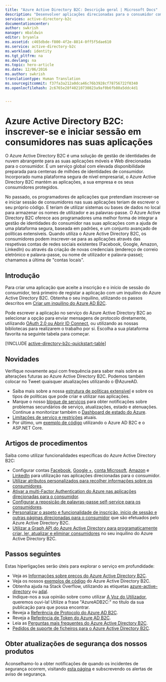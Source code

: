 ```yaml
---
title: "Azure Active Directory B2C: Descrição geral | Microsoft Docs"
description: "Desenvolver aplicações direcionadas para o consumidor com o Azure Active Directory B2C"
services: active-directory-b2c
documentationcenter: 
author: swkrish
manager: mbaldwin
editor: bryanla
ms.assetid: c465dbde-f800-4f2e-8814-0ff5f5dae610
ms.service: active-directory-b2c
ms.workload: identity
ms.tgt_pltfrm: na
ms.devlang: na
ms.topic: hero-article
ms.date: 12/06/2016
ms.author: swkrish
translationtype: Human Translation
ms.sourcegitcommit: f37fa3a212a0dca46c76b3928cf78756722f0340
ms.openlocfilehash: 2c6765e28f40210730823a9af0b6fb80a5ddc4d1


---
```

# <a name="azure-active-directory-b2c-sign-up-and-sign-in-consumers-in-your-applications"></a>Azure Active Directory B2C: inscrever-se e iniciar sessão em consumidores nas suas aplicações
O Azure Active Directory B2C é uma solução de gestão de identidades de nuvem abrangente para as suas aplicações móveis e Web direcionadas para o consumidor. É um serviço global com elevada disponibilidade preparada para centenas de milhões de identidades de consumidor. Incorporado numa plataforma segura de nível empresarial, o Azure Active Directory B2C mantém as aplicações, a sua empresa e os seus consumidores protegidos.

No passado, os programadores de aplicações que pretendiam inscrever-se e iniciar sessão de consumidores nas suas aplicações teriam de escrever o seu próprio código. E teriam de utilizar sistemas ou bases de dados no local para armazenar os nomes de utilizador e as palavras-passe. O Azure Active Directory B2C oferece aos programadores uma melhor forma de integrar a gestão de identidades do consumidor nas suas aplicações com a ajuda de uma plataforma segura, baseada em padrões, e um conjunto avançado de políticas extensíveis. Quando utiliza o Azure Active Directory B2C, os consumidores podem inscrever-se para as aplicações através das respetivas contas de redes sociais existentes (Facebook, Google, Amazon, LinkedIn) ou através da criação de novas credenciais (endereço de correio eletrónico e palavra-passe, ou nome de utilizador e palavra-passe); chamamos a última de "contas locais".

## <a name="get-started"></a>Introdução
Para criar uma aplicação que aceite a inscrição e o início de sessão do consumidor, terá primeiro de registar a aplicação com um inquilino do Azure Active Directory B2C. Obtenha o seu inquilino, utilizando os passos descritos em [Criar um inquilino do Azure AD B2C](active-directory-b2c-get-started.md).

Pode escrever a aplicação no serviço do Azure Active Directory B2C ao selecionar a opção para enviar mensagens de protocolo diretamente, utilizando [OAuth 2.0 ou Abrir ID Connect](active-directory-b2c-reference-protocols.md), ou utilizando as nossas bibliotecas para realizarem o trabalho por si. Escolha a sua plataforma favorita na seguinte tabela para começar.

[!INCLUDE [active-directory-b2c-quickstart-table](../../includes/active-directory-b2c-quickstart-table.md)]

## <a name="whats-new"></a>Novidades
Verifique novamente aqui com frequência para saber mais sobre as alterações futuras ao Azure Active Directory B2C. Podemos também colocar no Tweet quaisquer atualizações utilizando o @AzureAD.

* Saiba mais sobre a nossa [estrutura de políticas extensível](active-directory-b2c-reference-policies.md) e sobre os tipos de políticas que pode criar e utilizar nas aplicações.
* Marque o nosso [blogue de serviços](https://blogs.msdn.microsoft.com/azureadb2c/) para obter notificações sobre problemas secundários de serviço, atualizações, estado e atenuações. Continue a monitorizar também o [Dashboard de estado do Azure](https://azure.microsoft.com/status/).
* [Limitações de serviço e restrições](active-directory-b2c-limitations.md) atuais.
* Por último, um [exemplo de código](https://github.com/Azure-Samples/active-directory-dotnet-webapp-openidconnect-aspnetcore-b2c) utilizando o Azure AD B2C e o ASP.NET Core.

## <a name="how-to-articles"></a>Artigos de procedimentos
Saiba como utilizar funcionalidades específicas do Azure Active Directory B2C:

* Configurar contas [Facebook](active-directory-b2c-setup-fb-app.md), [Google +](active-directory-b2c-setup-goog-app.md), [conta Microsoft](active-directory-b2c-setup-msa-app.md), [Amazon](active-directory-b2c-setup-amzn-app.md) e [LinkedIn](active-directory-b2c-setup-li-app.md) para utilização nas aplicações direcionadas para o consumidor.
* [Utilizar atributos personalizados para recolher informações sobre os consumidores](active-directory-b2c-reference-custom-attr.md).
* [Ativar a multi-Factor Authentication do Azure nas aplicações direcionadas para o consumidor](active-directory-b2c-reference-mfa.md).
* [Configurar a reposição de palavras-passe self-service para os consumidores](active-directory-b2c-reference-sspr.md).
* [Personalizar o aspeto e funcionalidade de inscrição, início de sessão e outras páginas direcionadas para o consumidor](active-directory-b2c-reference-ui-customization.md) que são efetuados pelo Azure Active Directory B2C.
* [Utilizar a Graph API do Azure Active Directory para programaticamente criar, ler, atualizar e eliminar consumidores](active-directory-b2c-devquickstarts-graph-dotnet.md) no seu inquilino do Azure Active Directory B2C.

## <a name="next-steps"></a>Passos seguintes
Estas hiperligações serão úteis para explorar o serviço em profundidade:

* Veja as [Informações sobre preços do Azure Active Directory B2C](https://azure.microsoft.com/pricing/details/active-directory-b2c/).
* Veja os nossos [exemplos de código](https://azure.microsoft.com/en-us/resources/samples/?service=active-directory&term=b2c) do Azure Active Directory B2C. 
* Obtenha ajuda na Stack Overflow, utilizando as etiquetas [azure-active-directory](http://stackoverflow.com/questions/tagged/azure-active-directory) ou [adal](http://stackoverflow.com/questions/tagged/adal).
* Indique-nos a sua opinião sobre como utilizar [A Voz do Utilizador](https://feedback.azure.com/forums/169401-azure-active-directory/), queremos ouvi-la! Utilize a frase "AzureADB2C:" no título da sua publicação para que possa encontrar.
* Reveja a [Referência de Protocolo do Azure AD B2C](active-directory-b2c-reference-protocols.md).
* Reveja a [Referência de Token do Azure AD B2C](active-directory-b2c-reference-tokens.md).
* Leia as [Perguntas mais frequentes do Azure Active Directory B2C](active-directory-b2c-faqs.md).
* [Pedidos de suporte de ficheiros para o Azure Active Directory B2C](active-directory-b2c-support.md).

## <a name="get-security-updates-for-our-products"></a>Obter atualizações de segurança dos nossos produtos
Aconselhamo-lo a obter notificações de quando os incidentes de segurança ocorrem, visitando [esta página](https://technet.microsoft.com/security/dd252948) e subscrevendo os alertas de aviso de segurança.




<!--HONumber=Feb17_HO1-->


